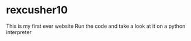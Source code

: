 # rexcusher10
This is my first ever website
Run the code and take a look at it on a python interpreter


